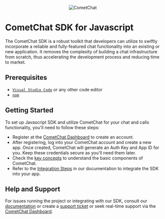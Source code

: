 <p align="center">
  <img alt="CometChat" src="https://assets.cometchat.io/website/images/logos/banner.png">
</p>

# CometChat SDK for Javascript
The CometChat SDK is a robust toolkit that developers can utilize to swiftly incorporate a reliable and fully-featured chat functionality into an existing or new application. It removes the complexity of building a chat infrastructure from scratch, thus accelerating the development process and reducing time to market.

## Prerequisites 
- [`Visual Studio Code`](https://code.visualstudio.com/) or any other code editor
- [`npm`](https://www.npmjs.com/get-npm)


## Getting Started

To set up Javascript SDK and utilize CometChat for your chat and calls functionality, you'll need to follow these steps:
- Register at the [CometChat Dashboard](https://app.cometchat.com/) to create an account.
- After registering, log into your CometChat account and create a new app. Once created, CometChat will generate an Auth Key and App ID for you. Keep these credentials secure as you'll need them later.
- Check the [key concepts](https://cometchat.com/docs/sdk/javascript/key-concepts) to understand the basic components of CometChat.
- Refer to the [Integration Steps](https://cometchat.com/docs/sdk/javascript/setup) in our documentation to integrate the SDK into your app.

## Help and Support
For issues running the project or integrating with our SDK, consult our [documentation](https://www.cometchat.com/docs/sdk/javascript/overview) or create a [support ticket](https://help.cometchat.com/hc/en-us) or seek real-time support via the [CometChat Dashboard](https://app.cometchat.com/).